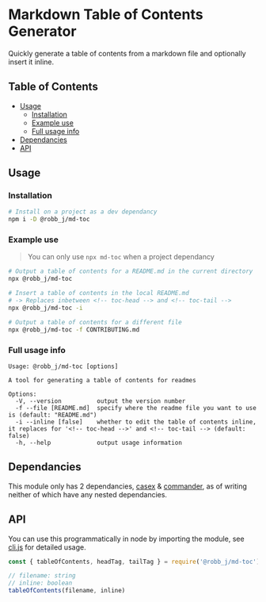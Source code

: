# Markdown Table of Contents Generator

Quickly generate a table of contents from a markdown file and optionally insert it inline.

## Table of Contents

- [Usage](#usage)
  - [Installation](#installation)
  - [Example use](#example-use)
  - [Full usage info](#full-usage-info)
- [Dependancies](#dependancies)
- [API](#api)

## Usage

### Installation

```bash
# Install on a project as a dev dependancy
npm i -D @robb_j/md-toc
```

### Example use

> You can only use `npx md-toc` when a project dependancy

```bash
# Output a table of contents for a README.md in the current directory
npx @robb_j/md-toc

# Insert a table of contents in the local README.md
# -> Replaces inbetween <!-- toc-head --> and <!-- toc-tail -->
npx @robb_j/md-toc -i

# Output a table of contents for a different file
npx @robb_j/md-toc -f CONTRIBUTING.md
```

### Full usage info

```
Usage: @robb_j/md-toc [options]

A tool for generating a table of contents for readmes

Options:
  -V, --version          output the version number
  -f --file [README.md]  specify where the readme file you want to use is (default: "README.md")
  -i --inline [false]    whether to edit the table of contents inline, it replaces for '<!-- toc-head -->' and <!-- toc-tail --> (default: false)
  -h, --help             output usage information
```

## Dependancies

This module only has 2 dependancies, [casex](https://npm.im/casex) & [commander](https://npm.im/commander),
as of writing neither of which have any nested dependancies.

## API

You can use this programmatically in node by importing the module,
see [cli.js](/src/cli.js) for detailed usage.

```js
const { tableOfContents, headTag, tailTag } = require('@robb_j/md-toc')

// filename: string
// inline: boolean
tableOfContents(filename, inline)
```
